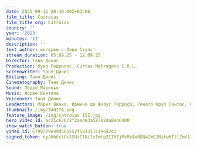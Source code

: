 ```yaml
---
date: 2025-09-11 20:40:00Z+03:00
film_title: Catraias
film_title_org: Catraias
country: ''
year: '2023'
minutes: '17'
description: ''
text_author: интервю с Леви Ступс
stream_duration: 05.09.25 - 12.09.25
Director: Таня Динис
Production: Нуно Родригес, Curtas Metragens C.R.L.
Screenwriter: Таня Динис
Editing: Таня Динис
Cinematography: Таня Динис
Sound: Педро Мариньо
Music: Жорже Кинтела
Voiceover: Таня Динис
LeadActors: Мария Виана, Ирмина де Жезус Терросо, Ренато Круз Сантос, Руте Рибейро
thumbnail: /img/TANITA.png
feature_image: /img/catraias III.jpg
hero_video_id: ac21c626c2f2aa493a58702da8eb6400
show_watch_button: true
video_id: 6799329e49d585252f581311c19642d3
signed_token: eyJhbGciOiJSUzI1NiIsImtpZCI6IjMxMzAxMDQ4ZmE2NjkwNTllZmY1ZjFiNGFiNmQxOGMwIn0.eyJzdWIiOiI2Nzk5MzI5ZTQ5ZDU4NTI1MmY1ODEzMTFjMTk2NDJkMyIsImtpZCI6IjMxMzAxMDQ4ZmE2NjkwNTllZmY1ZjFiNGFiNmQxOGMwIiwiZXhwIjoiMTc1NzY3MzY0NSIsIm5iZiI6IjE3NTc1ODM2NDUiLCJhY2Nlc3NSdWxlcyI6W3siYWN0aW9uIjoiYWxsb3ciLCJ0eXBlIjoiaXAuZ2VvaXAuY291bnRyeSIsImNvdW50cnkiOlsiQkciXX0seyJhY3Rpb24iOiJibG9jayIsInR5cGUiOiJhbnkifV19.XNJx9erlQXgSCvVsCQfqJws4BWeomgIl5Qmn325rtCfBYXF6eLZcH1gqDA1lzxyHgcq5Al05n8mY7f5EZGFHwwnbENQ-NMpw92tE3M9-m1Acb7cjXFARpxkv_rwIAG4flBOQ7FuJmpjWRJRNWXUDWkSTsSsi5yxMayTt584db0Qc6wYlKprohMRkgxSptAYaGOwDFpOvFIhlnXDpqxFlhxvvWeSIJ0uRjPjGCMVjpsnuUNUy8m1gCEHQjd8SFqMeZy0xwjErtOfSZ5mxe8iX2zJ7Euj-45HConi5GA8lQdCRU-bs_Bvm41ECIJVbj6bsRCk8oki5u1Pxw_11O63I4Q
---
```


